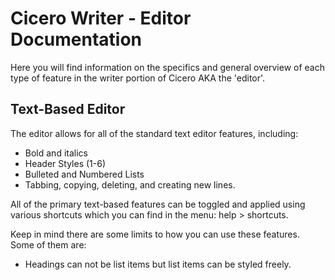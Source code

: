 <!-- This is the in process documentation for the Cicero Writer and all of its functionality -->
# Cicero Writer - Editor Documentation
Here you will find information on the specifics and general overview of each type of feature in the writer portion of Cicero AKA the 'editor'.

## Text-Based Editor
The editor allows for all of the standard text editor features, including:
- Bold and italics
- Header Styles (1-6)
- Bulleted and Numbered Lists
- Tabbing, copying, deleting, and creating new lines.

All of the primary text-based features can be toggled and applied using various shortcuts which you can find in the menu: help > shortcuts.

Keep in mind there are some limits to how you can use these features. Some of them are:
- Headings can not be list items but list items can be styled freely.